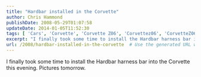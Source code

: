 ```yaml
---
title: "Hardbar installed in the Corvette"
author: Chris Hammond
publishDate: 2008-05-29T01:07:58
updateDate: 2014-01-05T11:52:30
tags: [ 'Cars', 'Corvette', 'Corvette Z06', 'Corvettez06', 'CorvetteZ06org' ]
excerpt: "I finally took some time to install the Hardbar harness bar into the Corvette this evening. Pictures tomorrow."
url: /2008/hardbar-installed-in-the-corvette  # Use the generated URL with year
---
```

<p>I finally took some time to install the Hardbar harness bar into the Corvette this evening. Pictures tomorrow.</p>
